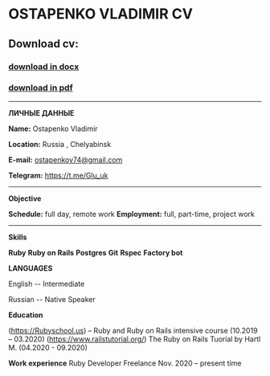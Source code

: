 # OSTAPENKO VLADIMIR CV

## Download cv:

### [download in docx](https://github.com/gluuck/cv/raw/main/vladimir_ostapenko_cv.docx)
### [download in pdf](https://github.com/gluuck/cv/raw/main/vladimir_ostapenko_cv.pdf)

----------------------- -------------------------
**ЛИЧНЫЕ ДАННЫЕ**

**Name:** Ostapenko Vladimir

**Location:** Russia , Chelyabinsk

**E-mail:** ostapenkov74@gmail.com

**Telegram:** https://t.me/Glu_uk
<br/>
----------------------- -------------------------

**Objective**

**Schedule:** full day, remote work
**Employment:** full, part-time, project work
-----------------------  -------------------------

**Skills**

 **Ruby**
 **Ruby on Rails**
 **Postgres**
 **Git**
 **Rspec**
 **Factory bot**


**LANGUAGES**

English -- Intermediate

Russian -- Native Speaker

**Education**

(https://Rubyschool.us) – Ruby and Ruby on Rails intensive course (10.2019 – 03.2020)
(https://www.railstutorial.org/) The Ruby on Rails Tuorial by Hartl M. (04.2020 - 09.2020)

**Work experience**
Ruby Developer
Freelance
Nov. 2020 – present time
